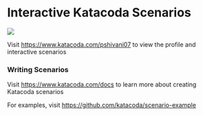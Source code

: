 # Interactive Katacoda Scenarios

[![](http://shields.katacoda.com/katacoda/pshivani07/count.svg)](https://www.katacoda.com/pshivani07 "Get your profile on Katacoda.com")

Visit https://www.katacoda.com/pshivani07 to view the profile and interactive scenarios

### Writing Scenarios
Visit https://www.katacoda.com/docs to learn more about creating Katacoda scenarios

For examples, visit https://github.com/katacoda/scenario-example
